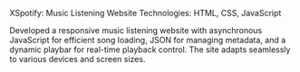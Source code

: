 XSpotify: Music Listening Website
Technologies: HTML, CSS, JavaScript

Developed a responsive music listening website with asynchronous JavaScript
for efficient song loading, JSON for managing metadata, and a dynamic playbar for real-time playback control.
The site adapts seamlessly to various devices and screen sizes.
